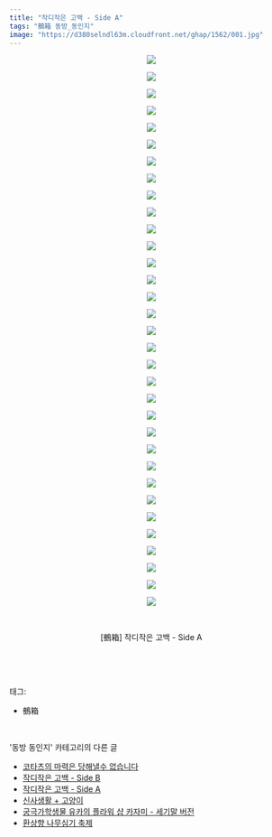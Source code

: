 ```yaml
---
title: "작디작은 고백 - Side A"
tags: "鵺箱 동방_동인지"
image: "https://d380selndl63m.cloudfront.net/ghap/1562/001.jpg"
---
```

<div class="article">
<p style="text-align: center; clear: none; float: none;"><img src="{{ site.imgserver5 }}/ghap/1562/001.jpg"/></p>
<p style="text-align: center; clear: none; float: none;"><img src="{{ site.imgserver5 }}/ghap/1562/002.jpg"/></p>
<p style="text-align: center; clear: none; float: none;"><img src="{{ site.imgserver5 }}/ghap/1562/003.jpg"/></p>
<p style="text-align: center; clear: none; float: none;"><img src="{{ site.imgserver5 }}/ghap/1562/004.jpg"/></p>
<p style="text-align: center; clear: none; float: none;"><img src="{{ site.imgserver5 }}/ghap/1562/005.jpg"/></p>
<p style="text-align: center; clear: none; float: none;"><img src="{{ site.imgserver5 }}/ghap/1562/006.jpg"/></p>
<p style="text-align: center; clear: none; float: none;"><img src="{{ site.imgserver5 }}/ghap/1562/007.jpg"/></p>
<p style="text-align: center; clear: none; float: none;"><img src="{{ site.imgserver5 }}/ghap/1562/008.jpg"/></p>
<p style="text-align: center; clear: none; float: none;"><img src="{{ site.imgserver5 }}/ghap/1562/009.jpg"/></p>
<p style="text-align: center; clear: none; float: none;"><img src="{{ site.imgserver5 }}/ghap/1562/010.jpg"/></p>
<p style="text-align: center; clear: none; float: none;"><img src="{{ site.imgserver5 }}/ghap/1562/011.jpg"/></p>
<p style="text-align: center; clear: none; float: none;"><img src="{{ site.imgserver5 }}/ghap/1562/012.jpg"/></p>
<p style="text-align: center; clear: none; float: none;"><img src="{{ site.imgserver5 }}/ghap/1562/013.jpg"/></p>
<p style="text-align: center; clear: none; float: none;"><img src="{{ site.imgserver5 }}/ghap/1562/014.jpg"/></p>
<p style="text-align: center; clear: none; float: none;"><img src="{{ site.imgserver5 }}/ghap/1562/015.jpg"/></p>
<p style="text-align: center; clear: none; float: none;"><img src="{{ site.imgserver5 }}/ghap/1562/016.jpg"/></p>
<p style="text-align: center; clear: none; float: none;"><img src="{{ site.imgserver5 }}/ghap/1562/017.jpg"/></p>
<p style="text-align: center; clear: none; float: none;"><img src="{{ site.imgserver5 }}/ghap/1562/018.jpg"/></p>
<p style="text-align: center; clear: none; float: none;"><img src="{{ site.imgserver5 }}/ghap/1562/019.jpg"/></p>
<p style="text-align: center; clear: none; float: none;"><img src="{{ site.imgserver5 }}/ghap/1562/020.jpg"/></p>
<p style="text-align: center; clear: none; float: none;"><img src="{{ site.imgserver5 }}/ghap/1562/021.jpg"/></p>
<p style="text-align: center; clear: none; float: none;"><img src="{{ site.imgserver5 }}/ghap/1562/022.jpg"/></p>
<p style="text-align: center; clear: none; float: none;"><img src="{{ site.imgserver5 }}/ghap/1562/023.jpg"/></p>
<p style="text-align: center; clear: none; float: none;"><img src="{{ site.imgserver5 }}/ghap/1562/024.jpg"/></p>
<p style="text-align: center; clear: none; float: none;"><img src="{{ site.imgserver5 }}/ghap/1562/025.jpg"/></p>
<p style="text-align: center; clear: none; float: none;"><img src="{{ site.imgserver5 }}/ghap/1562/026.jpg"/></p>
<p style="text-align: center; clear: none; float: none;"><img src="{{ site.imgserver5 }}/ghap/1562/027.jpg"/></p>
<p style="text-align: center; clear: none; float: none;"><img src="{{ site.imgserver5 }}/ghap/1562/028.jpg"/></p>
<p style="text-align: center; clear: none; float: none;"><img src="{{ site.imgserver5 }}/ghap/1562/029.jpg"/></p>
<p style="text-align: center; clear: none; float: none;"><img src="{{ site.imgserver5 }}/ghap/1562/030.jpg"/></p>
<p style="text-align: center; clear: none; float: none;"><img src="{{ site.imgserver5 }}/ghap/1562/031.jpg"/></p>
<p style="text-align: center; clear: none; float: none;"><img src="{{ site.imgserver5 }}/ghap/1562/032.jpg"/></p>
<p style="text-align: center; clear: none; float: none;"><img src="{{ site.imgserver5 }}/ghap/1562/033.jpg"/></p>
<p style="text-align: center; clear: none; float: none;"><br/></p>
<p style="text-align: center; clear: none; float: none;">[鵺箱] 작디작은 고백 - Side A</p>
<p><br/></p>
</div><br/>
<div class="tagTrail">
<p>태그: </p>
<ul>
<li>鵺箱</li>
</ul>
</div><br/>
<div class="another">
<p>'동방 동인지' 카테고리의 다른 글</p>
<ul>
<li><a href="/ghap_1564">코타츠의 마력은 당해낼수 없습니다</a></li>
<li><a href="/ghap_1563">작디작은 고백 - Side B</a></li>
<li><a href="/ghap_1562">작디작은 고백 - Side A</a></li>
<li><a href="/ghap_1561">신사생활 + 고양이</a></li>
<li><a href="/ghap_1560">궁극가학생물 유카의 플라워 샵 카자미 - 세기말 버전</a></li>
<li><a href="/ghap_1559">환상향 나무심기 축제</a></li>
</ul>
</div><br/>
<div class="cb_module cb_fluid">
<div class="cb_wrt cb_profile">
</div><!-- commentList close -->
</div><br/>
